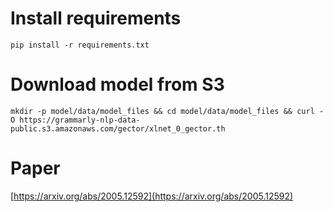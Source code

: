 # Install requirements
`pip install -r requirements.txt`

# Download model from S3

`mkdir -p model/data/model_files && cd model/data/model_files && curl -O https://grammarly-nlp-data-public.s3.amazonaws.com/gector/xlnet_0_gector.th`

# Paper
[https://arxiv.org/abs/2005.12592](https://arxiv.org/abs/2005.12592)